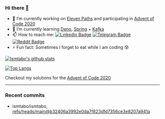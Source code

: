 ### Hi there 👋

<!--

Here are some ideas to get you started:

- 🔭 I’m currently working on ...
- 🌱 I’m currently learning ...
- 👯 I’m looking to collaborate on ...
- 🤔 I’m looking for help with ...
- 💬 Ask me about ...
- 📫 How to reach me: ...
- 😄 Pronouns: ...
- ⚡ Fun fact: ...
-->
- 🔭 I’m currently working on [Eleven Paths](https://www.elevenpaths.com/) and participating in [Advent of Code 2020](https://adventofcode.com/)
- 🌱 I’m currently learning [Deno](https://deno.land/), [Spring](https://spring.io/) + [Kafka](https://kafka.apache.org/)
- 📫 How to reach me: [![Linkedin Badge](https://img.shields.io/badge/-ismtabo-blue?style=flat-square&logo=Linkedin&logoColor=white&link=https://www.linkedin.com/in/ismaeltaboada/)](https://www.linkedin.com/in/ismaeltaboada/) [![Telegram Badge](https://img.shields.io/badge/-ismtabo-030B1C?style=flat-square&logo=Telegram&logoColor=white&link=https://t.me/ismtabo)](https://t.me/ismtabo) [![Reddit Badge](https://img.shields.io/badge/-ismtabo-black?style=flat-square&logo=Reddit&logoColor=orange&link=https://www.reddit.com/user/ismtabo)](https://www.reddit.com/user/ismtabo)
- ⚡ Fun fact: Sometimes I forget to eat while I am coding 😰

[![Ismtabo's github stats](https://github-readme-stats.vercel.app/api?username=ismtabo&count_private=true&theme=dark)](https://github.com/ismtabo/github-readme-stats)

[![Top Langs](https://github-readme-stats.vercel.app/api/top-langs/?username=ismtabo&theme=dark&layout=compact)](https://github.com/anur)

Checkout my solutions for the [Advent of Code 2020](https://github.com/ismtabo/advent-of-code-2020)

---

### Recent commits

<!-- START gadpp -->
- ismtabo/ismtabo, [refs/heads/main@b32406a3992e0da7f823dfd7356ce3e8207a941a](https://github.com/ismtabo/ismtabo/commit/b32406a3992e0da7f823dfd7356ce3e8207a941a)

